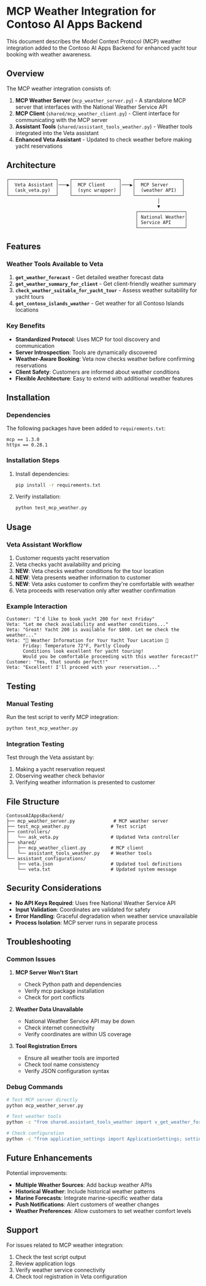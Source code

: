 # MCP Weather Integration for Contoso AI Apps Backend

This document describes the Model Context Protocol (MCP) weather integration added to the Contoso AI Apps Backend for enhanced yacht tour booking with weather awareness.

## Overview

The MCP weather integration consists of:

1. **MCP Weather Server** (`mcp_weather_server.py`) - A standalone MCP server that interfaces with the National Weather Service API
2. **MCP Client** (`shared/mcp_weather_client.py`) - Client interface for communicating with the MCP server
3. **Assistant Tools** (`shared/assistant_tools_weather.py`) - Weather tools integrated into the Veta assistant
4. **Enhanced Veta Assistant** - Updated to check weather before making yacht reservations

## Architecture

```
┌─────────────────┐    ┌─────────────────┐    ┌─────────────────┐
│  Veta Assistant │───▶│  MCP Client     │───▶│  MCP Server     │
│  (ask_veta.py)  │    │  (sync wrapper) │    │  (weather API)  │
└─────────────────┘    └─────────────────┘    └─────────────────┘
                                                       │
                                                       ▼
                                               ┌─────────────────┐
                                               │ National Weather│
                                               │ Service API     │
                                               └─────────────────┘
```

## Features

### Weather Tools Available to Veta

1. **`get_weather_forecast`** - Get detailed weather forecast data
2. **`get_weather_summary_for_client`** - Get client-friendly weather summary
3. **`check_weather_suitable_for_yacht_tour`** - Assess weather suitability for yacht tours
4. **`get_contoso_islands_weather`** - Get weather for all Contoso Islands locations

### Key Benefits

- **Standardized Protocol**: Uses MCP for tool discovery and communication
- **Server Introspection**: Tools are dynamically discovered
- **Weather-Aware Booking**: Veta now checks weather before confirming reservations
- **Client Safety**: Customers are informed about weather conditions
- **Flexible Architecture**: Easy to extend with additional weather features

## Installation

### Dependencies

The following packages have been added to `requirements.txt`:

```
mcp == 1.3.0
httpx == 0.28.1
```

### Installation Steps

1. Install dependencies:
   ```bash
   pip install -r requirements.txt
   ```

2. Verify installation:
   ```bash
   python test_mcp_weather.py
   ```
## Usage

### Veta Assistant Workflow

1. Customer requests yacht reservation
2. Veta checks yacht availability and pricing
3. **NEW**: Veta checks weather conditions for the tour location
4. **NEW**: Veta presents weather information to customer
5. **NEW**: Veta asks customer to confirm they're comfortable with weather
6. Veta proceeds with reservation only after weather confirmation

### Example Interaction

```
Customer: "I'd like to book yacht 200 for next Friday"
Veta: "Let me check availability and weather conditions..."
Veta: "Great! Yacht 200 is available for $800. Let me check the weather..."
Veta: "🌊 Weather Information for Your Yacht Tour Location 🌊
      Friday: Temperature 72°F, Partly Cloudy
      Conditions look excellent for yacht touring!
      Would you be comfortable proceeding with this weather forecast?"
Customer: "Yes, that sounds perfect!"
Veta: "Excellent! I'll proceed with your reservation..."
```

## Testing

### Manual Testing

Run the test script to verify MCP integration:

```bash
python test_mcp_weather.py
```

### Integration Testing

Test through the Veta assistant by:
1. Making a yacht reservation request
2. Observing weather check behavior
3. Verifying weather information is presented to customer

## File Structure

```
ContosoAIAppsBackend/
├── mcp_weather_server.py              # MCP weather server
├── test_mcp_weather.py               # Test script
├── controllers/
│   └── ask_veta.py                   # Updated Veta controller
├── shared/
│   ├── mcp_weather_client.py         # MCP client
│   └── assistant_tools_weather.py    # Weather tools
└── assistant_configurations/
    ├── veta.json                     # Updated tool definitions
    └── veta.txt                      # Updated system message
```

## Security Considerations

- **No API Keys Required**: Uses free National Weather Service API
- **Input Validation**: Coordinates are validated for safety
- **Error Handling**: Graceful degradation when weather service unavailable
- **Process Isolation**: MCP server runs in separate process

## Troubleshooting

### Common Issues

1. **MCP Server Won't Start**
   - Check Python path and dependencies
   - Verify mcp package installation
   - Check for port conflicts

2. **Weather Data Unavailable**
   - National Weather Service API may be down
   - Check internet connectivity
   - Verify coordinates are within US coverage

3. **Tool Registration Errors**
   - Ensure all weather tools are imported
   - Check tool name consistency
   - Verify JSON configuration syntax

### Debug Commands

```bash
# Test MCP server directly
python mcp_weather_server.py

# Test weather tools
python -c "from shared.assistant_tools_weather import v_get_weather_forecast; print(v_get_weather_forecast('25.7617', '-80.1918'))"

# Check configuration
python -c "from application_settings import ApplicationSettings; settings = ApplicationSettings(); print(settings.get_assistant_config('veta')['tools'][-1])"
```

## Future Enhancements

Potential improvements:
- **Multiple Weather Sources**: Add backup weather APIs
- **Historical Weather**: Include historical weather patterns
- **Marine Forecasts**: Integrate marine-specific weather data
- **Push Notifications**: Alert customers of weather changes
- **Weather Preferences**: Allow customers to set weather comfort levels

## Support

For issues related to MCP weather integration:
1. Check the test script output
2. Review application logs
3. Verify weather service connectivity
4. Check tool registration in Veta configuration
